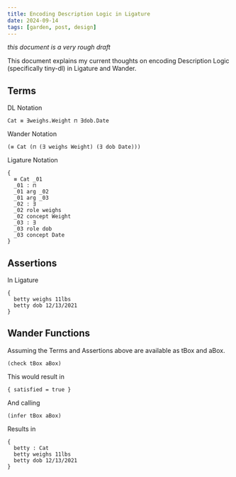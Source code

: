 ```yaml
---
title: Encoding Description Logic in Ligature
date: 2024-09-14
tags: [garden, post, design]
---
```


*this document is a very rough draft*

This document explains my current thoughts on encoding Description Logic (specifically tiny-dl) in Ligature and Wander.

## Terms

DL Notation

```
Cat ≡ ∃weighs.Weight ⊓ ∃dob.Date
```

Wander Notation

```
(≡ Cat (⊓ (∃ weighs Weight) (∃ dob Date)))
```

Ligature Notation

```
{
  ≡ Cat _01
  _01 : ⊓
  _01 arg _02
  _01 arg _03
  _02 : ∃
  _02 role weighs
  _02 concept Weight
  _03 : ∃
  _03 role dob
  _03 concept Date
}
```

## Assertions

In Ligature

```
{
  betty weighs 11lbs
  betty dob 12/13/2021
}
```

## Wander Functions

Assuming the Terms and Assertions above are available as tBox and aBox.

```
(check tBox aBox)
```

This would result in 

```
{ satisfied = true }
```

And calling

```
(infer tBox aBox)
```

Results in

```
{
  betty : Cat
  betty weighs 11lbs
  betty dob 12/13/2021
}
```
